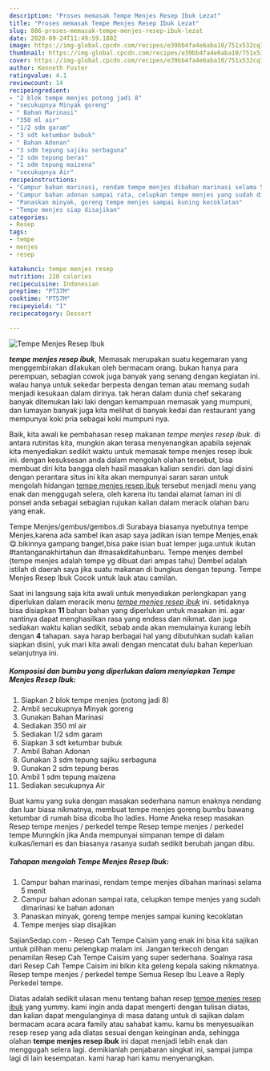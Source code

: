 ```yaml
---
description: "Proses memasak Tempe Menjes Resep Ibuk Lezat"
title: "Proses memasak Tempe Menjes Resep Ibuk Lezat"
slug: 886-proses-memasak-tempe-menjes-resep-ibuk-lezat
date: 2020-09-24T11:49:59.180Z
image: https://img-global.cpcdn.com/recipes/e39bb4fa4e6aba10/751x532cq70/tempe-menjes-resep-ibuk-foto-resep-utama.jpg
thumbnail: https://img-global.cpcdn.com/recipes/e39bb4fa4e6aba10/751x532cq70/tempe-menjes-resep-ibuk-foto-resep-utama.jpg
cover: https://img-global.cpcdn.com/recipes/e39bb4fa4e6aba10/751x532cq70/tempe-menjes-resep-ibuk-foto-resep-utama.jpg
author: Kenneth Foster
ratingvalue: 4.1
reviewcount: 14
recipeingredient:
- "2 blok tempe menjes potong jadi 8"
- "secukupnya Minyak goreng"
- " Bahan Marinasi"
- "350 ml air"
- "1/2 sdm garam"
- "3 sdt ketumbar bubuk"
- " Bahan Adonan"
- "3 sdm tepung sajiku serbaguna"
- "2 sdm tepung beras"
- "1 sdm tepung maizena"
- "secukupnya Air"
recipeinstructions:
- "Campur bahan marinasi, rendam tempe menjes dibahan marinasi selama 5 menit"
- "Campur bahan adonan sampai rata, celupkan tempe menjes yang sudah dimarinasi ke bahan adonan"
- "Panaskan minyak, goreng tempe menjes sampai kuning kecoklatan"
- "Tempe menjes siap disajikan"
categories:
- Resep
tags:
- tempe
- menjes
- resep

katakunci: tempe menjes resep 
nutrition: 220 calories
recipecuisine: Indonesian
preptime: "PT37M"
cooktime: "PT57M"
recipeyield: "1"
recipecategory: Dessert

---
```



![Tempe Menjes Resep Ibuk](https://img-global.cpcdn.com/recipes/e39bb4fa4e6aba10/751x532cq70/tempe-menjes-resep-ibuk-foto-resep-utama.jpg)

<b><i>tempe menjes resep ibuk</i></b>, Memasak merupakan suatu kegemaran yang menggembirakan dilakukan oleh bermacam orang. bukan hanya para perempuan, sebagian cowok juga banyak yang senang dengan kegiatan ini. walau hanya untuk sekedar berpesta dengan teman atau memang sudah menjadi kesukaan dalam dirinya. tak heran dalam dunia chef sekarang banyak ditemukan laki laki dengan kemampuan memasak yang mumpuni, dan lumayan banyak juga kita melihat di banyak kedai dan restaurant yang mempunyai koki pria sebagai koki mumpuni nya.

Baik, kita awali ke pembahasan resep makanan <i>tempe menjes resep ibuk</i>. di antara rutinitas kita, mungkin akan terasa menyenangkan apabila sejenak kita menyediakan sedikit waktu untuk memasak tempe menjes resep ibuk ini. dengan kesuksesan anda dalam mengolah olahan tersebut, bisa membuat diri kita bangga oleh hasil masakan kalian sendiri. dan lagi disini dengan perantara situs ini kita akan mempunyai saran saran untuk mengolah hidangan <u>tempe menjes resep ibuk</u> tersebut menjadi menu yang enak dan menggugah selera, oleh karena itu tandai alamat laman ini di ponsel anda sebagai sebagian rujukan kalian dalam meracik olahan baru yang enak.

Tempe Menjes/gembus/gembos.di Surabaya biasanya nyebutnya tempe Menjes,karena ada sambel ikan asap saya jadikan isian tempe Menjes,enak😋.bikinnya gampang banget,bisa pake isian buat lemper juga.untuk ikutan #tantanganakhirtahun dan #masakditahunbaru. Tempe menjes dembel (tempe menjes adalah tempe yg dibuat dari ampas tahu) Dembel adalah istilah di daerah saya jika suatu makanan di bungkus dengan tepung. Tempe Menjes Resep Ibuk Cocok untuk lauk atau camilan.


Saat ini langsung saja kita awali untuk menyediakan perlengkapan yang diperlukan dalam meracik menu <u><i>tempe menjes resep ibuk</i></u> ini. setidaknya bisa disiapkan <b>11</b> bahan bahan yang diperlukan untuk masakan ini. agar nantinya dapat menghasilkan rasa yang endess dan nikmat. dan juga sediakan waktu kalian sedikit, sebab anda akan memulainya kurang lebih dengan <b>4</b> tahapan. saya harap berbagai hal yang dibutuhkan sudah kalian siapkan disini, yuk mari kita awali dengan mencatat dulu bahan keperluan selanjutnya ini.

<!--inarticleads1-->

##### Komposisi dan bumbu yang diperlukan dalam menyiapkan Tempe Menjes Resep Ibuk:

1. Siapkan 2 blok tempe menjes (potong jadi 8)
1. Ambil secukupnya Minyak goreng
1. Gunakan  Bahan Marinasi
1. Sediakan 350 ml air
1. Sediakan 1/2 sdm garam
1. Siapkan 3 sdt ketumbar bubuk
1. Ambil  Bahan Adonan
1. Gunakan 3 sdm tepung sajiku serbaguna
1. Gunakan 2 sdm tepung beras
1. Ambil 1 sdm tepung maizena
1. Sediakan secukupnya Air


Buat kamu yang suka dengan masakan sederhana namun enaknya nendang dan luar biasa nikmatnya, membuat tempe menjes goreng bumbu bawang ketumbar di rumah bisa dicoba lho ladies. Home Aneka resep masakan Resep tempe menjes / perkedel tempe Resep tempe menjes / perkedel tempe Munngkin jika Anda mempunyai simpanan tempe di dalam kulkas/lemari es dan biasanya rasanya sudah sedikit berubah jangan dibu. 

<!--inarticleads2-->

##### Tahapan mengolah Tempe Menjes Resep Ibuk:

1. Campur bahan marinasi, rendam tempe menjes dibahan marinasi selama 5 menit
1. Campur bahan adonan sampai rata, celupkan tempe menjes yang sudah dimarinasi ke bahan adonan
1. Panaskan minyak, goreng tempe menjes sampai kuning kecoklatan
1. Tempe menjes siap disajikan


SajianSedap.com - Resep Cah Tempe Caisim yang enak ini bisa kita sajikan untuk pilihan menu pelengkap malam ini. Jangan terkecoh dengan penamilan Resep Cah Tempe Caisim yang super sederhana. Soalnya rasa dari Resep Cah Tempe Caisim ini bikin kita geleng kepala saking nikmatnya. Resep tempe menjes / perkedel tempe Semua Resep Ibu Leave a Reply Perkedel tempe. 

Diatas adalah sedikit ulasan menu tentang bahan resep <u>tempe menjes resep ibuk</u> yang yummy. kami ingin anda dapat mengerti dengan tulisan diatas, dan kalian dapat mengulanginya di masa datang untuk di sajikan dalam bermacam acara acara family atau sahabat kamu. kamu bs menyesuaikan resep resep yang ada diatas sesuai dengan keinginan anda, sehingga olahan <b>tempe menjes resep ibuk</b> ini dapat menjadi lebih enak dan menggugah selera lagi. demikianlah penjabaran singkat ini, sampai jumpa lagi di lain kesempatan. kami harap hari kamu menyenangkan.
